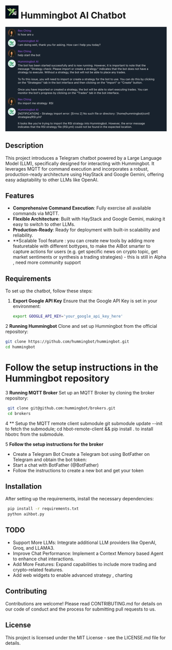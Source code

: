 # ![Alt text](ai.png?raw=true "Title") Hummingbot AI Chatbot 

![Alt text](tg.png?raw=true "Title")
## Description
This project introduces a Telegram chatbot powered by a Large Language Model (LLM), specifically designed for interacting with Hummingbot. It leverages MQTT for command execution and incorporates a robust, production-ready architecture using HayStack and Google Gemini, offering easy adaptability to other LLMs like OpenAI.

## Features
- **Comprehensive Command Execution**: Fully exercise all available commands via MQTT.
- **Flexible Architecture**: Built with HayStack and Google Gemini, making it easy to switch to other LLMs.
- **Production-Ready**: Ready for deployment with built-in scalability and reliability.
- **Scalable Tool feature : you can create new tools by adding more featuretable with different bottypes, to make the AiBot smarter to capture actions for users (e.g. get specific news on crypto topic, get market sentiments or synthesis a trading strategies) - this is still in Alpha , need more community support

## Requirements
To set up the chatbot, follow these steps:

1. **Export Google API Key**
   Ensure that the Google API Key is set in your environment:
   ```bash
   export GOOGLE_API_KEY='your_google_api_key_here'
   ```

2 **Running Hummingbot**
   Clone and set up Hummingbot from the official repository:
   ```bash
   git clone https://github.com/hummingbot/hummingbot.git
   cd hummingbot
   ```

# Follow the setup instructions in the Hummingbot repository

3 **Running MQTT Broker**
Set up an MQTT Broker by cloning the broker repository:
   ```bash
    git clone git@github.com:hummingbot/brokers.git
    cd brokers
   ```
4 ** Setup the MQTT remote client submodule
git submodule update --init to fetch the submodule;
cd hbot-remote-client && pip install . to install hbotrc from the submodule.

5 **Follow the setup instructions for the broker**
- Create a Telegram Bot
Create a Telegram bot using BotFather on Telegram and obtain the bot token:
- Start a chat with BotFather (@BotFather)
- Follow the instructions to create a new bot and get your token

## Installation
After setting up the requirements, install the necessary dependencies:

   ```bash
    pip install -r requirements.txt
    python aihbot.py
   ```

## TODO
- Support More LLMs: Integrate additional LLM providers like OpenAI, Groq, and LLAMA3.
- Improve Chat Performance: Implement a Context Memory based Agent to enhance chat interactions.
- Add More Features:
  Expand capabilities to include more trading and crypto-related features.
- Add web widgets to enable advanced strategy , charting  

## Contributing
Contributions are welcome! Please read CONTRIBUTING.md for details on our code of conduct and the process for submitting pull requests to us.

## License
This project is licensed under the MIT License - see the LICENSE.md file for details.
